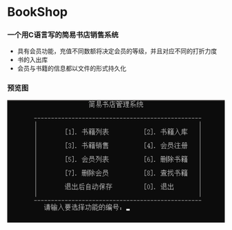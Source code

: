# BookShop
### 一个用C语言写的简易书店销售系统
* 具有会员功能，充值不同数额将决定会员的等级，并且对应不同的打折力度
* 书的入出库
* 会员与书籍的信息都以文件的形式持久化
### 预览图
![Image text](image/overview.png)

